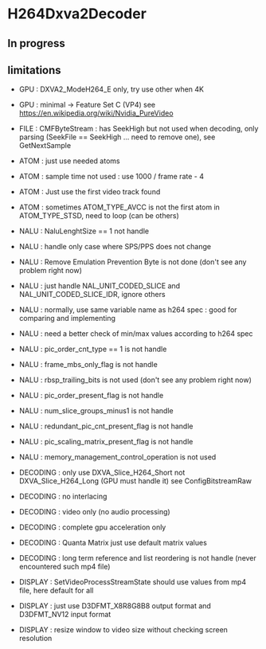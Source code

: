 # H264Dxva2Decoder

## In progress

## limitations

* GPU : DXVA2_ModeH264_E only, try use other when 4K
* GPU : minimal -> Feature Set C (VP4) see https://en.wikipedia.org/wiki/Nvidia_PureVideo

* FILE : CMFByteStream : has SeekHigh but not used when decoding, only parsing (SeekFile == SeekHigh ... need to remove one), see GetNextSample

* ATOM : just use needed atoms
* ATOM : sample time not used : use 1000 / frame rate - 4
* ATOM : Just use the first video track found
* ATOM : sometimes ATOM_TYPE_AVCC is not the first atom in ATOM_TYPE_STSD, need to loop (can be others)

* NALU : NaluLenghtSize == 1 not handle
* NALU : handle only case where SPS/PPS does not change
* NALU : Remove Emulation Prevention Byte is not done (don't see any problem right now)
* NALU : just handle NAL_UNIT_CODED_SLICE and NAL_UNIT_CODED_SLICE_IDR, ignore others
* NALU : normally, use same variable name as h264 spec : good for comparing and implementing
* NALU : need a better check of min/max values according to h264 spec
* NALU : pic_order_cnt_type == 1 is not handle
* NALU : frame_mbs_only_flag is not handle
* NALU : rbsp_trailing_bits is not used (don't see any problem right now)
* NALU : pic_order_present_flag is not handle
* NALU : num_slice_groups_minus1 is not handle
* NALU : redundant_pic_cnt_present_flag is not handle
* NALU : pic_scaling_matrix_present_flag is not handle
* NALU : memory_management_control_operation is not used

* DECODING : only use DXVA_Slice_H264_Short not DXVA_Slice_H264_Long (GPU must handle it) see ConfigBitstreamRaw
* DECODING : no interlacing
* DECODING : video only (no audio processing)
* DECODING : complete gpu acceleration only
* DECODING : Quanta Matrix just use default matrix values
* DECODING : long term reference and list reordering is not handle (never encountered such mp4 file)

* DISPLAY : SetVideoProcessStreamState should use values from mp4 file, here default for all
* DISPLAY : just use D3DFMT_X8R8G8B8 output format and D3DFMT_NV12 input format
* DISPLAY : resize window to video size without checking screen resolution
